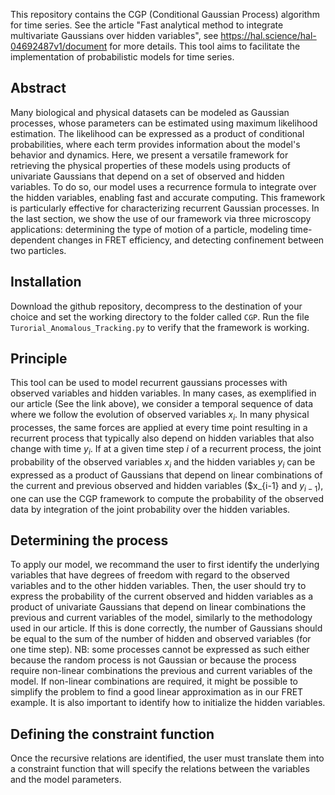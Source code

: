 This repository contains the CGP (Conditional Gaussian Process) algorithm for time series. See the article "Fast analytical method to integrate multivariate Gaussians over hidden variables", see https://hal.science/hal-04692487v1/document for more details. This tool aims to facilitate the implementation of probabilistic models for time series.

## Abstract

Many biological and physical datasets can be modeled as Gaussian processes, whose parameters can be estimated using maximum likelihood estimation. The likelihood can be expressed as a product of conditional probabilities, where each term provides information about the model's behavior and dynamics. Here, we present a versatile framework for retrieving the physical properties of these models using products of univariate Gaussians that depend on a set of observed and hidden variables. To do so, our model uses a recurrence formula to integrate over the hidden variables, enabling fast and accurate computing.
This framework is particularly effective for characterizing recurrent Gaussian processes. In the last section, we show the use of our framework via three microscopy applications: determining the type of motion of a particle, modeling time-dependent changes in FRET efficiency, and detecting confinement between two particles.

## Installation

Download the github repository, decompress to the destination of your choice and set the working directory to the folder called `CGP`. Run the file `Turorial_Anomalous_Tracking.py` to verify that the framework is working.

## Principle

This tool can be used to model recurrent gaussians processes with observed variables and hidden variables. In many cases, as exemplified in our article (See the link above), we consider a temporal sequence of data where we follow the evolution of observed variables $x_i$. In many physical processes, the same forces are applied at every time point resulting in a recurrent process that typically also depend on hidden variables that also change with time $y_i$. If at a given time step $i$ of a recurrent process, the joint probability of the observed variables $x_i$ and the hidden variables $y_i$ can be expressed as a product of Gaussians that depend on linear combinations of the current and previous observed and hidden variables ($x_{i-1} and $y_{i-1}$), one can use the CGP framework to compute the probability of the observed data by integration of the joint probability over the hidden variables.

## Determining the process

To apply our model, we recommand the user to first identify the underlying variables that have degrees of freedom with regard to the observed variables and to the other hidden variables. Then, the user should try to express the probability of the current observed and hidden variables as a product of univariate Gaussians that depend on linear combinations the previous and current variables of the model, similarly to the methodology used in our article. If this is done correctly, the number of Gaussians should be equal to the sum of the number of hidden and observed variables (for one time step). NB: some processes cannot be expressed as such either because the random process is not Gaussian or because the process require non-linear combinations the previous and current variables of the model. If non-linear combinations are required, it might be possible to simplify the problem to find a good linear approximation as in our FRET example.
It is also important to identify how to initialize the hidden variables.

## Defining the constraint function
Once the recursive relations are identified, the user must translate them into a constraint function that will specify the relations between the variables and the model parameters.








